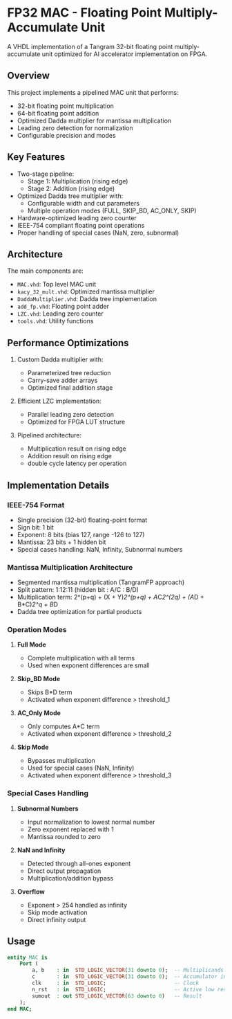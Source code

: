 # FP32 MAC - Floating Point Multiply-Accumulate Unit

A VHDL implementation of a Tangram 32-bit floating point multiply-accumulate unit optimized for AI accelerator implementation on FPGA.

## Overview

This project implements a pipelined MAC unit that performs:
- 32-bit floating point multiplication 
- 64-bit floating point addition
- Optimized Dadda multiplier for mantissa multiplication
- Leading zero detection for normalization
- Configurable precision and modes

## Key Features

- Two-stage pipeline:
  - Stage 1: Multiplication (rising edge)
  - Stage 2: Addition (rising edge)
- Optimized Dadda tree multiplier with:
  - Configurable width and cut parameters
  - Multiple operation modes (FULL, SKIP_BD, AC_ONLY, SKIP)
- Hardware-optimized leading zero counter
- IEEE-754 compliant floating point operations
- Proper handling of special cases (NaN, zero, subnormal)

## Architecture

The main components are:

- `MAC.vhd`: Top level MAC unit
- `kacy_32_mult.vhd`: Optimized mantissa multiplier
- `DaddaMultiplier.vhd`: Dadda tree implementation
- `add_fp.vhd`: Floating point adder
- `LZC.vhd`: Leading zero counter
- `tools.vhd`: Utility functions

## Performance Optimizations

1. Custom Dadda multiplier with:
   - Parameterized tree reduction
   - Carry-save adder arrays
   - Optimized final addition stage

2. Efficient LZC implementation:
   - Parallel leading zero detection
   - Optimized for FPGA LUT structure

3. Pipelined architecture:
   - Multiplication result on rising edge
   - Addition result on rising edge
   - double cycle latency per operation
## Implementation Details

### IEEE-754 Format
- Single precision (32-bit) floating-point format
- Sign bit: 1 bit
- Exponent: 8 bits (bias 127, range -126 to 127)
- Mantissa: 23 bits + 1 hidden bit
- Special cases handling: NaN, Infinity, Subnormal numbers

### Mantissa Multiplication Architecture
- Segmented mantissa multiplication (TangramFP approach)
- Split pattern: 1:12:11 (hidden bit : A/C : B/D)
- Multiplication term: 2^(p+q) + (X + Y)*2^(p+q) + A*C*2^(2q) + (A*D + B*C)*2^q + B*D
- Dadda tree optimization for partial products

### Operation Modes
1. **Full Mode**
   - Complete multiplication with all terms
   - Used when exponent differences are small

2. **Skip_BD Mode**
   - Skips B*D term
   - Activated when exponent difference > threshold_1

3. **AC_Only Mode**
   - Only computes A*C term
   - Activated when exponent difference > threshold_2

4. **Skip Mode**
   - Bypasses multiplication
   - Used for special cases (NaN, Infinity)
   - Activated when exponent difference > threshold_3

### Special Cases Handling
1. **Subnormal Numbers**
   - Input normalization to lowest normal number
   - Zero exponent replaced with 1
   - Mantissa rounded to zero

2. **NaN and Infinity**
   - Detected through all-ones exponent
   - Direct output propagation
   - Multiplication/addition bypass

3. **Overflow**
   - Exponent > 254 handled as infinity
   - Skip mode activation
   - Direct infinity output
## Usage

```vhdl
entity MAC is
    Port ( 
        a, b    : in  STD_LOGIC_VECTOR(31 downto 0);  -- Multiplicands
        c       : in  STD_LOGIC_VECTOR(31 downto 0);  -- Accumulator input
        clk     : in  STD_LOGIC;                      -- Clock
        n_rst   : in  STD_LOGIC;                      -- Active low reset
        sumout  : out STD_LOGIC_VECTOR(63 downto 0)   -- Result
    );
end MAC;